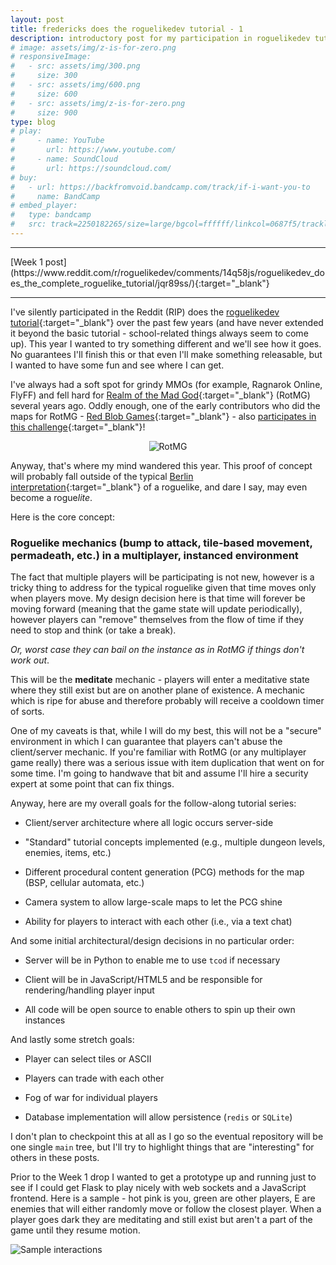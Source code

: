 ```yaml
---
layout: post
title: fredericks does the roguelikedev tutorial - 1
description: introductory post for my participation in roguelikedev tutorial this summer.
# image: assets/img/z-is-for-zero.png
# responsiveImage:
#   - src: assets/img/300.png
#     size: 300
#   - src: assets/img/600.png
#     size: 600
#   - src: assets/img/z-is-for-zero.png
#     size: 900
type: blog
# play:
#     - name: YouTube
#       url: https://www.youtube.com/
#     - name: SoundCloud
#       url: https://soundcloud.com/
# buy:
#   - url: https://backfromvoid.bandcamp.com/track/if-i-want-you-to
#     name: BandCamp
# embed_player:
#   type: bandcamp
#   src: track=2250182265/size=large/bgcol=ffffff/linkcol=0687f5/tracklist=false/artwork=small/transparent=true/
---
```

<hr size="1" />
[Week 1 post](https://www.reddit.com/r/roguelikedev/comments/14q58js/roguelikedev_does_the_complete_roguelike_tutorial/jqr89ss/){:target="_blank"}
<hr size="1" />

I've silently participated in the Reddit (RIP) does the [roguelikedev tutorial](http://rogueliketutorials.com/tutorials/tcod/v2/){:target="_blank"} over the past few years (and have never extended it beyond the basic tutorial - school-related things always seem to come up).  This year I wanted to try something different and we'll see how it goes.  No guarantees I'll finish this or that even I'll make something releasable, but I wanted to have some fun and see where I can get.

I've always had a soft spot for grindy MMOs (for example, Ragnarok Online, FlyFF) and fell hard for [Realm of the Mad God](https://www.realmofthemadgod.com/){:target="_blank"} (RotMG) several years ago.  Oddly enough, one of the early contributors who did the maps for RotMG - [Red Blob Games](https://www.redblobgames.com/){:target="_blank"} - also [participates in this challenge](https://www.redblobgames.com/x/2025-roguelike-dev/){:target="_blank"}!

<div align="center">
  <img src="https://media.tenor.com/3QvpUGVoyuIAAAAd/rotmg-realm-of-the-mad-god.gif" alt="RotMG" title="RotMG" />
</div>

Anyway, that's where my mind wandered this year.  This proof of concept will probably fall outside of the typical [Berlin interpretation](https://roguebasin.com/index.php?title=Berlin_Interpretation){:target="_blank"} of a roguelike, and dare I say, may even become a rogue*lite*.  

Here is the core concept:

### Roguelike mechanics (bump to attack, tile-based movement, permadeath, etc.) in a multiplayer, instanced environment

The fact that multiple players will be participating is not new, however is a tricky thing to address for the typical roguelike given that time moves only when players move.  My design decision here is that time will forever be moving forward (meaning that the game state will update periodically), however players can "remove" themselves from the flow of time if they need to stop and think (or take a break).

*Or, worst case they can bail on the instance as in RotMG if things don't work out*.

This will be the **meditate** mechanic - players will enter a meditative state where they still exist but are on another plane of existence.  A mechanic which is ripe for abuse and therefore probably will receive a cooldown timer of sorts.

One of my caveats is that, while I will do my best, this will not be a "secure" environment in which I can guarantee that players can't abuse the client/server mechanic.  If you're familiar with RotMG (or any multiplayer game really) there was a serious issue with item duplication that went on for some time.  I'm going to handwave that bit and assume I'll hire a security expert at some point that can fix things. 

Anyway, here are my overall goals for the follow-along tutorial series:

* Client/server architecture where all logic occurs server-side

* "Standard" tutorial concepts implemented (e.g., multiple dungeon levels, enemies, items, etc.) 

* Different procedural content generation (PCG) methods for the map (BSP, cellular automata, etc.)

* Camera system to allow large-scale maps to let the PCG shine

* Ability for players to interact with each other (i.e., via a text chat)

And some initial architectural/design decisions in no particular order:

* Server will be in Python to enable me to use `tcod` if necessary

* Client will be in JavaScript/HTML5 and be responsible for rendering/handling player input

* All code will be open source to enable others to spin up their own instances

And lastly some stretch goals:

* Player can select tiles or ASCII

* Players can trade with each other

* Fog of war for individual players

* Database implementation will allow persistence (`redis` or `SQLite`)

I don't plan to checkpoint this at all as I go so the eventual repository will be one single `main` tree, but I'll try to highlight things that are "interesting" for others in these posts.

Prior to the Week 1 drop I wanted to get a prototype up and running just to see if I could get Flask to play nicely with web sockets and a JavaScript frontend.  Here is a sample - hot pink is you, green are other players, E are enemies that will either randomly move or follow the closest player. When a player goes dark they are meditating and still exist but aren't a part of the game until they resume motion.

![Sample interactions](https://i.imgur.com/YfOeEQv.gif)



